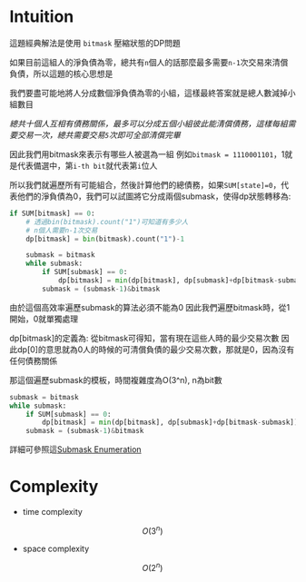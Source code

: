 # Intuition

這題經典解法是使用 `bitmask` 壓縮狀態的DP問題

如果目前這組人的淨負債為零，總共有`n`個人的話那麼最多需要`n-1`次交易來清償負債，所以這題的核心思想是

我們要盡可能地將人分成數個淨負債為零的小組，這樣最終答案就是總人數減掉小組數目

*總共十個人互相有債務關係，最多可以分成五個小組彼此能清償債務，這樣每組需要交易一次，總共需要交易`5`次即可全部清償完畢*

因此我們用bitmask來表示有哪些人被選為一組
例如`bitmask = 1110001101`，1就是代表備選中，第`i-th bit`就代表第`i`位人

所以我們就遍歷所有可能組合，然後計算他們的總債務，如果`SUM[state]=0`，代表他們的淨負債為0，我們可以試圖將它分成兩個submask，使得dp狀態轉移為:

```py
if SUM[bitmask] == 0:
    # 透過bin(bitmask).count("1")可知道有多少人
    # n個人需要n-1次交易
    dp[bitmask] = bin(bitmask).count("1")-1

    submask = bitmask
    while submask:
        if SUM[submask] == 0:
            dp[bitmask] = min(dp[bitmask], dp[submask]+dp[bitmask-submask])
        submask = (submask-1)&bitmask
```

由於這個高效率遍歷submask的算法必須不能為0
因此我們遍歷bitmask時，從1開始，0就單獨處理

dp[bitmask]的定義為: 從bitmask可得知，當有現在這些人時的最少交易次數
因此dp[0]的意思就為0人的時候的可清償負債的最少交易次數，那就是0，因為沒有任何債務關係

那這個遍歷submask的模板，時間複雜度為O(3^n), n為bit數

```py
submask = bitmask
while submask:
    if SUM[submask] == 0:
        dp[bitmask] = min(dp[bitmask], dp[submask]+dp[bitmask-submask])
    submask = (submask-1)&bitmask
```

詳細可參照這[Submask Enumeration](https://cp-algorithms.com/algebra/all-submasks.html)

# Complexity

- time complexity

$$O(3^n)$$

- space complexity

$$O(2^n)$$